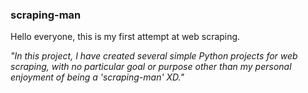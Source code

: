 ### scraping-man
Hello everyone, this is my first attempt at web scraping. 

*"In this project, I have created several simple Python projects for web scraping, with no particular goal or purpose other than my personal enjoyment of being a 'scraping-man' XD."*
